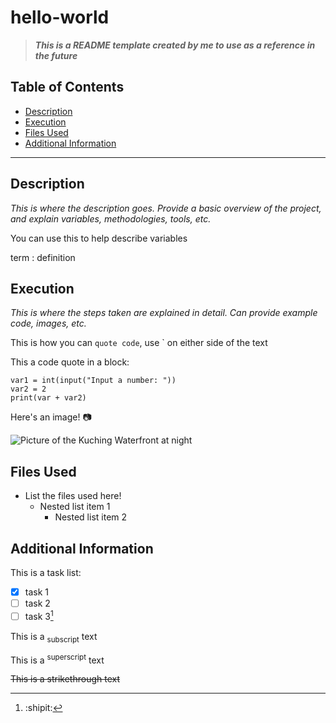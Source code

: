 # hello-world
>***This is a README template created by me to use as a reference in the future***

## Table of Contents
- [Description](#description)
- [Execution](#execution)
- [Files Used](#files-used)
- [Additional Information](#additional-information)
---
## Description
*This is where the description goes. Provide a basic overview of the project, and explain variables, methodologies, tools, etc.*

 You can use this to help describe variables
 
 term
: definition

## Execution
*This is where the steps taken are explained in detail. Can provide example code, images, etc.*

This is how you can `quote code`, use ` on either side of the text

This a code quote in a block:
```
var1 = int(input("Input a number: "))
var2 = 2
print(var + var2)
```
Here's an image! 📷

![Picture of the Kuching Waterfront at night](https://github.com/user-attachments/assets/eb2761d1-60bb-40cd-9792-fe1652361365)

## Files Used
- List the files used here!
  - Nested list item 1
    - Nested list item 2

## Additional Information
This is a task list:
- [x] task 1
- [ ] task 2
- [ ] task 3[^1]

This is a <sub>subscript</sub> text

This is a <sup>superscript</sup> text

 ~~This is a strikethrough text~~

[^1]: :shipit: 
